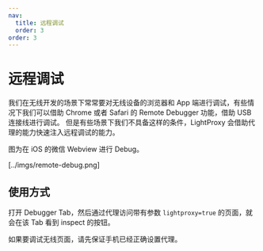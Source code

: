 ```yaml
---
nav:
  title: 远程调试
  order: 3
order: 3
---
```


# 远程调试

我们在无线开发的场景下常常要对无线设备的浏览器和 App 端进行调试，有些情况下我们可以借助 Chrome 或者 Safari 的 Remote Debugger 功能，借助 USB 连接线进行调试。
但是有些场景下我们不具备这样的条件，LightProxy 会借助代理的能力快速注入远程调试的能力。

图为在 iOS 的微信 Webview 进行 Debug。

[../imgs/remote-debug.png]

## 使用方式

打开 Debugger Tab，然后通过代理访问带有参数 `lightproxy=true` 的页面，就会在该 Tab 看到 inspect 的按钮。

如果要调试无线页面，请先保证手机已经正确设置代理。
